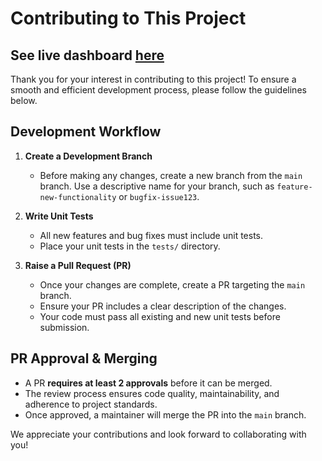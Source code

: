# Contributing to This Project

## See live dashboard [here](https://goshomip.grafana.net/public-dashboards/48b1fa30cb1040d4a5cc780bd219773a)

Thank you for your interest in contributing to this project! To ensure a smooth and efficient development process, please follow the guidelines below.

## Development Workflow
1. **Create a Development Branch**  
   - Before making any changes, create a new branch from the `main` branch. Use a descriptive name for your branch, such as `feature-new-functionality` or `bugfix-issue123`.

2. **Write Unit Tests**  
   - All new features and bug fixes must include unit tests.
   - Place your unit tests in the `tests/` directory.

3. **Raise a Pull Request (PR)**  
   - Once your changes are complete, create a PR targeting the `main` branch.
   - Ensure your PR includes a clear description of the changes.
   - Your code must pass all existing and new unit tests before submission.

## PR Approval & Merging
- A PR **requires at least 2 approvals** before it can be merged.
- The review process ensures code quality, maintainability, and adherence to project standards.
- Once approved, a maintainer will merge the PR into the `main` branch.

We appreciate your contributions and look forward to collaborating with you!

